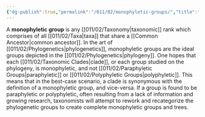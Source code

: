 ```yaml
---
{"dg-publish":true,"permalink":"/011/02/monophyletic-groups/","title":"Monophyletic Groups","tags":["BIOL422"],"noteIcon":"fallback","created":"2024-09-26T13:45:04.106-07:00","updated":"2024-09-26T15:21:45.604-07:00"}
---
```


A **monophyletic group** is any [[011/02/Taxonomy\|taxonomic]] rank which comprises of all [[011/02/Taxa\|taxa]] that share a [[Common Ancestor\|common ancestor]]. In the art of [[011/02/Phylogenetics\|phylogenetics]], monophyletic groups are the ideal groups depicted in the [[011/02/Phylogenetics\|phylogeny]]. One hopes that each [[011/02/Taxonomic Clades\|clade]], or each group studied on the phylogeny, is monophyletic, and not [[011/02/Paraphyletic Groups\|paraphyletic]] or [[011/02/Polyphyletic Groups\|polyphyletic]]. This means that in the best-case scenario, a clade is synonymous with the definition of a monophyletic group, and vice-versa. If a group is found to be paraphyletic or polyphyletic, often resulting from a lack of information and growing research, taxonomists will attempt to rework and recategorize the phylogenetic groups to create complete monophyletic groups and trees.